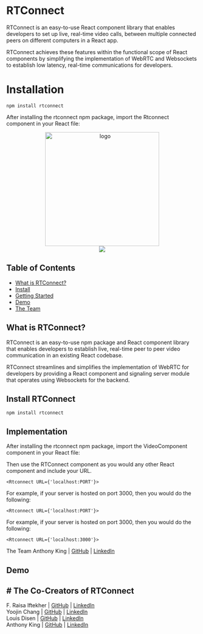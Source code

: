 # RTConnect

RTConnect is an easy-to-use React component library that enables developers to set up live, real-time video calls, between multiple connected peers on different computers in a React app. 

RTConnect achieves these features within the functional scope of React components by simplifying the implementation of WebRTC and Websockets to establish low latency, real-time communications for developers.

# Installation

```
npm install rtconnect
```
After installing the rtconnect npm package, import the Rtconnect component in your React file:

<p align="center">
	<img src='' alt="logo" width="300">
	<br>
  	<a href="https://github.com/oslabs-beta/RTConnect"><img src="https://img.shields.io/badge/license-MIT-blue"/></a>
	<br>
</p>

## Table of Contents
- [What is RTConnect?](#what)
- [Install](#install)
- [Getting Started](#implementation)
- [Demo](#demo)
- [The Team ](#team )


## <a name="what"/> What is RTConnect?

RTConnect is an easy-to-use npm package and React component library that enables developers to establish live, real-time peer to peer video communication in an existing React codebase. 

RTConnect streamlines and simplifies the implementation of WebRTC for developers by providing a React component and signaling server module that operates using Websockets for the backend. 

## <a name="install"/> Install RTConnect
```
npm install rtconnect
```

 ## <a name="implementation"/> Implementation
 After installing the rtconnect npm package, import the VideoComponent component in your React file:

Then use the RTConnect component as you would any other React component and include your URL.

```
<Rtconnect URL={'localhost:PORT'}>
```

For example, if your server is hosted on port 3000, then you would do the following:

```
<Rtconnect URL={'localhost:PORT'}>
```
For example, if your server is hosted on port 3000, then you would do the following:

```
<Rtconnect URL={'localhost:3000'}>
```


The Team
Anthony King  | [GitHub](https://github.com/thecapedcrusader) | [LinkedIn](https://www.linkedin.com/in/aking97)
<br>
## <a name="demo"/> Demo


## <a name="team "/> # The Co-Creators of RTConnect

F. Raisa Iftekher    | [GitHub](https://github.com/fraisai) | [LinkedIn](https://www.linkedin.com/in/fraisa/)
<br>
Yoojin Chang   | [GitHub](https://github.com/ychang49265) | [LinkedIn](https://www.linkedin.com/in/yoojin-chang-32a75892/)
<br>
Louis Disen    | [GitHub](https://github.com/LouisDisen) | [LinkedIn](https://www.linkedin.com/in/louis-disen/)
<br>
Anthony King  | [GitHub](https://github.com/thecapedcrusader) | [LinkedIn](www.linkedin.com/in/aking97)
